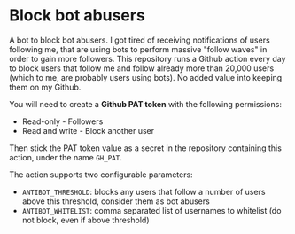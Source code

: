 # Block bot abusers

A bot to block bot abusers. I got tired of receiving notifications of users following me, that are using bots to perform massive "follow waves" in order to gain more followers. This repository runs a Github action every day to block users that follow me and follow already more than 20,000 users (which to me, are probably users using bots). No added value into keeping them on my Github.

You will need to create a **Github PAT token** with the following permissions:
- Read-only - Followers
- Read and write - Block another user

Then stick the PAT token value as a secret in the repository containing this action, under the name `GH_PAT`.

The action supports two configurable parameters:
- `ANTIBOT_THRESHOLD`: blocks any users that follow a number of users above this threshold, consider them as bot abusers
- `ANTIBOT_WHITELIST`: comma separated list of usernames to whitelist (do not block, even if above threshold)
